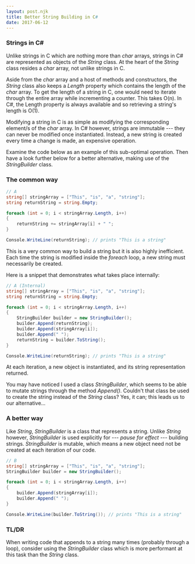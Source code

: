 ```yaml
---
layout: post.njk
title: Better String Building in C#
date: 2017-06-12
---
```


### Strings in C#

Unlike strings in C which are nothing more than *char* arrays, strings in C# are represented as objects of the *String* class.
At the heart of the *String* class resides a *char* array, not unlike strings in C.

Aside from the *char* array and a host of methods and constructors, the *String* class also keeps a *Length* property which contains the length of the *char* array.
To get the length of a string in C, one would need to iterate through the entire array while incrementing a counter.
This takes O(n).
In C#, the Length property is always available and so retrieving a string's length is O(1).

Modifying a string in C is as simple as modifying the corresponding element/s of the *char* array.
In C# however, strings are immutable --- they can never be modified once instantiated.
Instead, a new string is created every time a change is made, an expensive operation.

Examine the code below as an example of this sub-optimal operation.
Then have a look further below for a better alternative, making use of the *StringBuilder* class.

### The common way

```csharp
// A
string[] stringArray = ["This", "is", "a", "string"];
string returnString = string.Empty;

foreach (int = 0; i < stringArray.Length, i++)
{
    returnString += stringArray[i] + " ";
}

Console.WriteLine(returnString); // prints "This is a string"
```

This is a very common way to build a string but it is also highly inefficient.
Each time the string is modified inside the *foreach* loop, a new string must necessarily be created.

Here is a snippet that demonstrates what takes place internally:

```csharp
// A (Internal)
string[] stringArray = ["This", "is", "a", "string"];
string returnString = string.Empty;

foreach (int = 0; i < stringArray.Length, i++)
{
    StringBuilder builder = new StringBuilder();
    builder.Append(returnString);
    builder.Append(stringArray[i]);
    builder.Append(" ");
    returnString = builder.ToString();
}

Console.WriteLine(returnString); // prints "This is a string"
```

At each iteration, a new object is instantiated, and its string representation returned.

You may have noticed I used a class *StringBuilder*, which seems to be able to mutate strings through the method *Append()*.
Couldn't that class be used to create the string instead of the *String* class? Yes, it can; this leads us to our alternative...

### A better way

Like *String*, *StringBuilder* is a class that represents a string.
Unlike *String* however, *StringBuilder* is used explicitly for --- *pause for effect* --- building strings.
*StringBuilder* is mutable, which means a new object need not be created at each iteration of our code.

```csharp
// B
string[] stringArray = ["This", "is", "a", "string"];
StringBuilder builder = new StringBuilder();

foreach (int = 0; i < stringArray.Length, i++)
{
    builder.Append(stringArray[i]);
    builder.Append(" ");
}

Console.WriteLine(builder.ToString()); // prints "This is a string"
```

### TL/DR

When writing code that appends to a string many times (probably through a loop), consider using the *StringBuilder* class which is more performant at this task than the *String* class.
